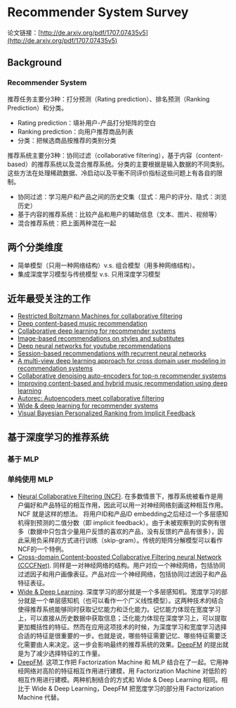 # Recommender System Survey

论文链接：[http://de.arxiv.org/pdf/1707.07435v5](http://de.arxiv.org/pdf/1707.07435v5)

## Background

### Recommender System

推荐任务主要分3种：打分预测（Rating prediction）、排名预测（Ranking Prediction）和分类。
- Rating prediction：填补用户-产品打分矩阵的空白
- Ranking prediction：向用户推荐商品列表
- 分类：把候选商品按推荐的类别分类

推荐系统主要分3种：协同过滤（collaborative filtering），基于内容（content-based）的推荐系统以及混合推荐系统。分类的主要根据是输入数据的不同类别。
这些方法在处理稀疏数据、冷启动以及平衡不同评价指标这些问题上有各自的限制。
- 协同过滤：学习用户和产品之间的历史交集（显式：用户的评分、隐式：浏览历史）
- 基于内容的推荐系统：比较产品和用户的辅助信息（文本、图片、视频等）
- 混合推荐系统：把上面两种混在一起

## 两个分类维度

- 简单模型（只用一种网络结构）v.s. 组合模型（用多种网络结构）。
- 集成深度学习模型与传统模型 v.s. 只用深度学习模型

## 近年最受关注的工作

- [Restricted Boltzmann Machines for collaborative filtering](https://www.cs.toronto.edu/~rsalakhu/papers/rbmcf.pdf)
- [Deep content-based music recommendation](https://papers.nips.cc/paper/5004-deep-content-based-music-recommendation.pdf)
- [Collaborative deep learning for recommender systems](https://arxiv.org/pdf/1409.2944.pdf)
- [Image-based recommendations on styles and substitutes](https://arxiv.org/pdf/1506.04757.pdf)
- [Deep neural networks for youtube recommendations](https://static.googleusercontent.com/media/research.google.com/zh-CN//pubs/archive/45530.pdf)
- [Session-based recommendations with recurrent neural networks](https://arxiv.org/pdf/1511.06939.pdf)
- [A multi-view deep learning approach for cross domain user modeling in recommendation systems](https://www.microsoft.com/en-us/research/wp-content/uploads/2016/02/frp1159-songA.pdf)
- [Collaborative denoising auto-encoders for top-n recommender systems](http://alicezheng.org/papers/wsdm16-cdae.pdf)
- [Improving content-based and hybrid music recommendation using deep learning](https://www.smcnus.org/wp-content/uploads/2013/09/deep_mr.pdf)
- [Autorec: Autoencoders meet collaborative filtering](http://users.cecs.anu.edu.au/~u5098633/papers/www15.pdf)
- [Wide & deep learning for recommender systems](https://arxiv.org/pdf/1606.07792.pdf)
- [Visual Bayesian Personalized Ranking from Implicit Feedback](https://cseweb.ucsd.edu/~jmcauley/pdfs/aaai16.pdf)

## 基于深度学习的推荐系统

### 基于 MLP

### 单纯使用 MLP

- [Neural Collaborative Filtering (NCF)](https://www.comp.nus.edu.sg/~xiangnan/papers/ncf.pdf). 在多数情景下，推荐系统被看作是用户偏好和产品特征的相互作用，因此可以用一对神经网络刻画这种相互作用。NCF 就是这样的想法。 将用户ID和产品ID embedding之后经过一个多层感知机得到预测的二值分数（即 implicit feedback）。由于未被观察到的实例有很多（数据中只包含少量用户反馈的喜欢的产品，没有反馈的产品有很多），因此采用负采样的方式进行训练（skip-gram）。传统的矩阵分解模型可以看作NCF的一个特例。
- [Cross-domain Content-boosted Collaborative Filtering neural Network (CCCFNet)](https://pdfs.semanticscholar.org/9967/5f860615cbe8c2df0b537473371ce3cb35ea.pdf). 同样是一对神经网络的结构。用户对应一个神经网络，包括协同过滤因子和用户画像表征。产品对应一个神经网络，包括协同过滤因子和产品特征表征。
- [Wide & Deep Learning](https://arxiv.org/pdf/1606.07792.pdf). 深度学习的部分就是一个多层感知机。宽度学习的部分就是一个单层感知机（也可以看作一个广义线性模型）。这两种技术的结合使得推荐系统能够同时获取记忆能力和泛化能力。记忆能力体现在宽度学习上，可以直接从历史数据中获取信息；泛化能力体现在深度学习上，可以提取更加概括性的特征。然而在应用这项技术的时候，为深度学习和宽度学习选择合适的特征是很重要的一步。也就是说，哪些特征需要记忆、哪些特征需要泛化需要由人来决定。这一步会影响最终的推荐系统的效果。[DeepFM](https://arxiv.org/pdf/1703.04247.pdf) 的提出就是为了减少选择特征的工作量。
- [DeepFM](https://arxiv.org/pdf/1703.04247.pdf). 这项工作把 Factorization Machine 和 MLP 结合在了一起。它用神经网络对高阶的特征相互作用进行建模，用 Factorization Machine 对低阶的相互作用进行建模。两种机制结合的方式和 Wide & Deep Learning 相同。相比于 Wide & Deep Learning，DeepFM 把宽度学习的部分用 Factorization Machine 代替。